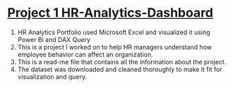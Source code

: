 # [Project 1 HR-Analytics-Dashboard](https://juliana-oluwatobi.github.io/HR-Analytics-Dashboard-/)
1. HR Analytics Portfolio used Microsoft Excel and  visualized it using Power Bi and DAX Query
2. This is a project I worked on to help HR managers understand how employee behavior can affect an organization.
3. This is a read-me file that contains all the information about the project.
4. The dataset was downloaded and cleaned thoroughly to make it fit for visualization and query. 
